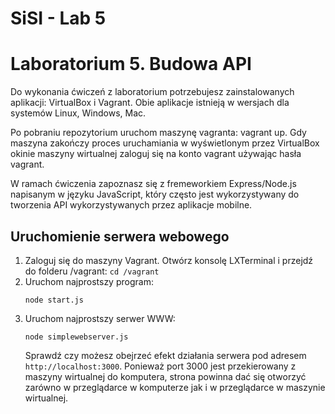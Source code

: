 # SiSI - Lab 5

# Laboratorium 5. Budowa API

Do wykonania ćwiczeń z laboratorium potrzebujesz zainstalowanych aplikacji: VirtualBox i Vagrant. Obie aplikacje istnieją w wersjach dla systemów Linux, Windows, Mac.

Po pobraniu repozytorium uruchom maszynę vagranta: vagrant up. Gdy maszyna zakończy proces uruchamiania w wyświetlonym przez VirtualBox okinie maszyny wirtualnej zaloguj się na konto vagrant używając hasła vagrant.

W ramach ćwiczenia zapoznasz się z fremeworkiem Express/Node.js napisanym w języku JavaScript, który często jest wykorzystywany do tworzenia API wykorzystywanych przez aplikacje mobilne.

## Uruchomienie serwera webowego

1. Zaloguj się do maszyny Vagrant. Otwórz konsolę LXTerminal i przejdź do folderu /vagrant: `cd /vagrant` 
2. Uruchom najprostszy program:
   ```
   node start.js
   ```
3. Uruchom najprostszy serwer WWW:
   ```
   node simplewebserver.js
   ```
   Sprawdź czy możesz obejrzeć efekt działania serwera pod adresem `http://localhost:3000`. Ponieważ port 3000 jest przekierowany z maszyny wirtualnej do komputera, strona powinna dać się otworzyć zarówno w przeglądarce w komputerze jak i w przeglądarce w maszynie wirtualnej.

